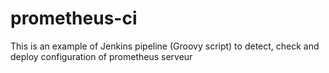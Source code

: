 # prometheus-ci


This is an example of Jenkins pipeline (Groovy script) to detect, check and deploy configuration of prometheus serveur 

